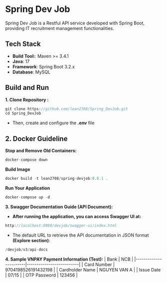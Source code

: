 # Spring Dev Job
Spring Dev Job is a Restful API service developed with Spring Boot, providing IT recruitment management functionalities.
## Tech Stack
- **Build Tool:**: Maven >= 3.4.1
- **Java**: 17
- **Framework**: Spring Boot 3.2.x
- **Database**: MySQL
## Build and Run
**1. Clone Repository :**
```java
git clone https://github.com/lean2708/Spring_DevJob.git  
cd Spring_DevJob
```
- Then, create and configure the **.env** file

## 2. Docker Guideline
**Stop and Remove Old Containers:**
```java
docker-compose down
```
**Build Image**
```java
docker build -t lean2708/spring-devjob:0.0.1 .
```
**Run Your Application**
```java
docker-compose up -d
```
**3. Swagger Documentation Guide (API Document):**
- **After running the application, you can access Swagger UI at:**
```java
http://localhost:8080/devjob/swagger-ui/index.html
```
- The default URL to retrieve the API documentation in JSON format **(Explore section)**:
```java
/devjob/v3/api-docs
```
**4. Sample VNPAY Payment Information (Test):**
| Bank                  | NCB                      |
|-----------------------|--------------------------|
| Card Number           | 9704198526191432198      |
| Cardholder Name       | NGUYEN VAN A             |
| Issue Date            | 07/15                    |
| OTP Password          | 123456                   |

